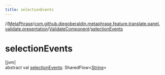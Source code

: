 ```yaml
---
title: selectionEvents
---
```

//[MetaPhrase](../../../index.html)/[com.github.diegoberaldin.metaphrase.feature.translate.panel.validate.presentation](../index.html)/[ValidateComponent](index.html)/[selectionEvents](selection-events.html)



# selectionEvents



[jvm]\
abstract val [selectionEvents](selection-events.html): SharedFlow&lt;[String](https://kotlinlang.org/api/latest/jvm/stdlib/kotlin/-string/index.html)&gt;




